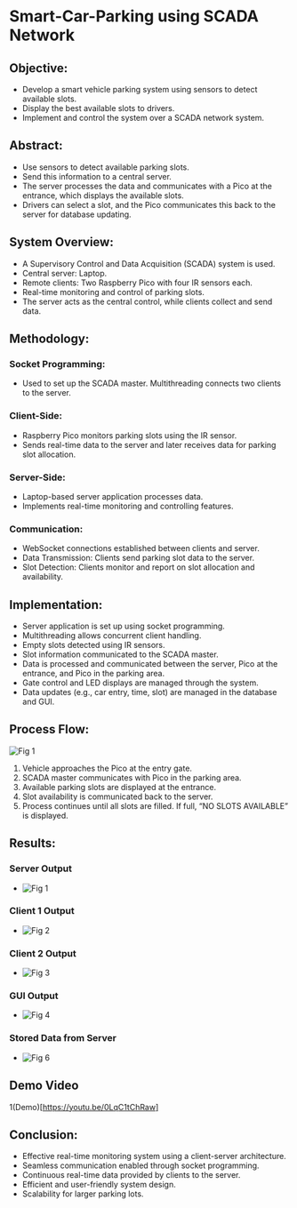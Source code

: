 # Smart-Car-Parking using SCADA Network

## **Objective**:
- Develop a smart vehicle parking system using sensors to detect available slots.
- Display the best available slots to drivers.
- Implement and control the system over a SCADA network system.

## **Abstract**:
- Use sensors to detect available parking slots.
- Send this information to a central server.
- The server processes the data and communicates with a Pico at the entrance, which displays the available slots.
- Drivers can select a slot, and the Pico communicates this back to the server for database updating.

## **System Overview**:
- A Supervisory Control and Data Acquisition (SCADA) system is used.
- Central server: Laptop.
- Remote clients: Two Raspberry Pico with four IR sensors each.
- Real-time monitoring and control of parking slots.
- The server acts as the central control, while clients collect and send data.

## **Methodology**:
### **Socket Programming**:
- Used to set up the SCADA master. Multithreading connects two clients to the server.
### **Client-Side**:
  - Raspberry Pico monitors parking slots using the IR sensor.
  - Sends real-time data to the server and later receives data for parking slot allocation.
### **Server-Side**:
  - Laptop-based server application processes data.
  - Implements real-time monitoring and controlling features.
### **Communication**:
  - WebSocket connections established between clients and server.
  - Data Transmission: Clients send parking slot data to the server.
  - Slot Detection: Clients monitor and report on slot allocation and availability.

## **Implementation**:
- Server application is set up using socket programming.
- Multithreading allows concurrent client handling.
- Empty slots detected using IR sensors.
- Slot information communicated to the SCADA master.
- Data is processed and communicated between the server, Pico at the entrance, and Pico in the parking area.
- Gate control and LED displays are managed through the system.
- Data updates (e.g., car entry, time, slot) are managed in the database and GUI.

## **Process Flow**:
![Fig 1](./images/CNIC%20flow.png)
1. Vehicle approaches the Pico at the entry gate.
2. SCADA master communicates with Pico in the parking area.
3. Available parking slots are displayed at the entrance.
4. Slot availability is communicated back to the server.
5. Process continues until all slots are filled. If full, “NO SLOTS AVAILABLE” is displayed.

## **Results**:
### **Server Output** ###
- ![Fig 1](images/Fig%201%20Server%20Output.png)
### **Client 1 Output** ###
- ![Fig 2](images/Fig%202%20Client%201%20Output.png)
### **Client 2 Output** ###
- ![Fig 3](images/Fig%203%20Client%202%20Output.png)
### **GUI Output** ###
- ![Fig 4](images/Fig%204%20GUI%20Output.png)
### **Stored Data from Server** ###
- ![Fig 6](images/Fig%206%20Data%20which%20is%20stored%20from%20server.png)

## **Demo Video** ##

1(Demo)[https://youtu.be/0LqC1tChRaw]

## **Conclusion**:
- Effective real-time monitoring system using a client-server architecture.
- Seamless communication enabled through socket programming.
- Continuous real-time data provided by clients to the server.
- Efficient and user-friendly system design.
- Scalability for larger parking lots.
